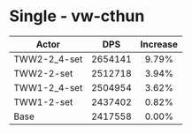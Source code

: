 # Single - vw-cthun
| Actor | DPS | Increase |
|---|:---:|:---:|
|TWW2-2_4-set|2654141|9.79%|
|TWW2-2-set|2512718|3.94%|
|TWW1-2_4-set|2504954|3.62%|
|TWW1-2-set|2437402|0.82%|
|Base|2417558|0.00%|
